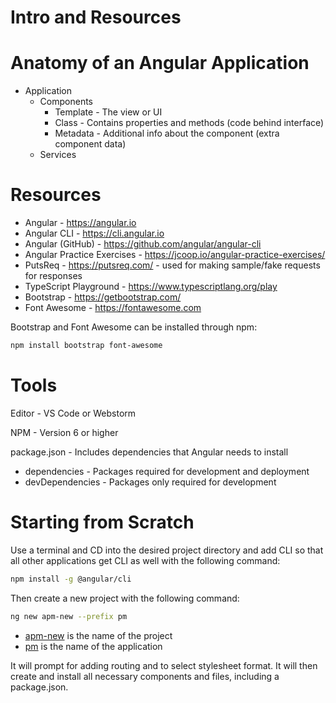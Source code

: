 # **Intro and Resources**

# Anatomy of an Angular Application

- Application
  - Components
    - Template - The view or UI
    - Class - Contains properties and methods (code behind interface)
    - Metadata - Additional info about the component (extra component data)
  - Services

# Resources

- Angular - https://angular.io
- Angular CLI - https://cli.angular.io
- Angular (GitHub) - https://github.com/angular/angular-cli
- Angular Practice Exercises - https://jcoop.io/angular-practice-exercises/
- PutsReq - https://putsreq.com/ - used for making sample/fake requests for responses
- TypeScript Playground - https://www.typescriptlang.org/play
- Bootstrap - https://getbootstrap.com/
- Font Awesome - https://fontawesome.com

Bootstrap and Font Awesome can be installed through npm:

```bash
npm install bootstrap font-awesome
```

# Tools

Editor - VS Code or Webstorm

NPM - Version 6 or higher

package.json - Includes dependencies that Angular needs to install

- dependencies - Packages required for development and deployment
- devDependencies - Packages only required for development

# Starting from Scratch

Use a terminal and CD into the desired project directory and add CLI so that all other applications get CLI as well with the following command:

```bash
npm install -g @angular/cli
```

Then create a new project with the following command:

```bash
ng new apm-new --prefix pm
```

- <u>apm-new</u> is the name of the project
- <u>pm</u> is the name of the application

It will prompt for adding routing and to select stylesheet format. It will then create and install all necessary components and files, including a package.json.